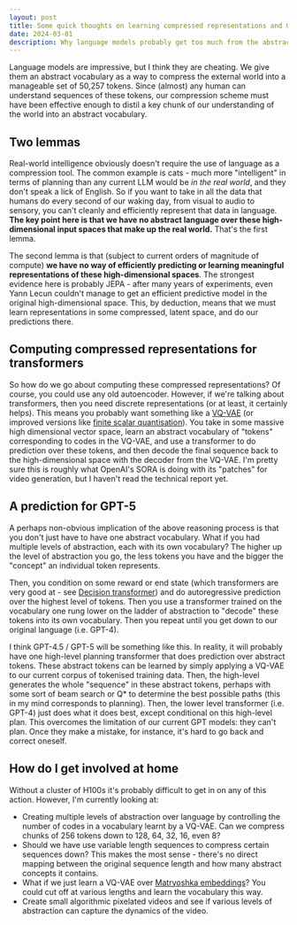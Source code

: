 ```yaml
---
layout: post
title: Some quick thoughts on learning compressed representations and GPT-5 speculation
date: 2024-03-01
description: Why language models probably get too much from the abstraction we give them for free
---
```


Language models are impressive, but I think they are cheating. We give them an abstract vocabulary as a way to compress the external world into a manageable set of 50,257 tokens. Since (almost) any human can understand sequences of these tokens, our compression scheme must have been effective enough to distil a key chunk of our understanding of the world into an abstract vocabulary.

## Two lemmas

Real-world intelligence obviously doesn't require the use of language as a compression tool. The common example is cats - much more "intelligent" in terms of planning than any current LLM would be *in the real world*, and they don't speak a lick of English. So if you want to take in all the data that humans do every second of our waking day, from visual to audio to sensory, you can't cleanly and efficiently represent that data in language. **The key point here is that we have no abstract language over these high-dimensional input spaces that make up the real world.** That's the first lemma.

The second lemma is that (subject to current orders of magnitude of compute) **we have no way of efficiently predicting or learning meaningful representations of these high-dimensional spaces**. The strongest evidence here is probably JEPA - after many years of experiments, even Yann Lecun couldn't manage to get an efficient predictive model in the original high-dimensional space. This, by deduction, means that we must learn representations in some compressed, latent space, and do our predictions there. 

## Computing compressed representations for transformers

So how do we go about computing these compressed representations? Of course, you could use any old autoencoder. However, if we're talking about transformers, then you need discrete representations (or at least, it certainly helps). This means you probably want something like a [VQ-VAE](https://arxiv.org/abs/1711.00937) (or improved versions like [finite scalar quantisation](https://arxiv.org/abs/2309.15505)). You take in some massive high dimensional vector space, learn an abstract vocabulary of "tokens" corresponding to codes in the VQ-VAE, and use a transformer to do prediction over these tokens, and then decode the final sequence back to the high-dimensional space with the decoder from the VQ-VAE. I'm pretty sure this is roughly what OpenAI's SORA is doing with its "patches" for video generation, but I haven't read the technical report yet.

## A prediction for GPT-5

A perhaps non-obvious implication of the above reasoning process is that you don't just have to have one abstract vocabulary. What if you had multiple levels of abstraction, each with its own vocabulary? The higher up the level of abstraction you go, the less tokens you have and the bigger the "concept" an individual token represents.

Then, you condition on some reward or end state (which transformers are very good at - see [Decision transformer](https://arxiv.org/abs/2106.01345)) and do autoregressive prediction over the highest level of tokens. Then you use a transformer trained on the vocabulary one rung lower on the ladder of abstraction to "decode" these tokens into its own vocabulary. Then you repeat until you get down to our original language (i.e. GPT-4). 

I think GPT-4.5 / GPT-5 will be something like this. In reality, it will probably have one high-level planning transformer that does prediction over abstract tokens. These abstract tokens can be learned by simply applying a VQ-VAE to our current corpus of tokenised training data. Then, the high-level generates the whole "sequence" in these abstract tokens, perhaps with some sort of beam search or Q* to determine the best possible paths (this in my mind corresponds to planning). Then, the lower level transformer (i.e. GPT-4) just does what it does best, except conditional on this high-level plan. This overcomes the limitation of our current GPT models: they can't plan. Once they make a mistake, for instance, it's hard to go back and correct oneself. 

## How do I get involved at home

Without a cluster of H100s it's probably difficult to get in on any of this action. However, I'm currently looking at:
* Creating multiple levels of abstraction over language by controlling the number of codes in a vocabulary learnt by a VQ-VAE. Can we compress chunks of 256 tokens down to 128, 64, 32, 16, even 8?
* Should we have use variable length sequences to compress certain sequences down? This makes the most sense - there's no direct mapping between the original sequence length and how many abstract concepts it contains.
* What if we just learn a VQ-VAE over [Matryoshka embeddings](https://arxiv.org/abs/2205.13147)? You could cut off at various lengths and learn the vocabulary this way. 
* Create small algorithmic pixelated videos and see if various levels of abstraction can capture the dynamics of the video.